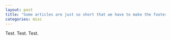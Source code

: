 ```yaml
---
layout: post
title: "Some articles are just so short that we have to make the footer stick"
categories: misc
---
```


Test. Test. Test.